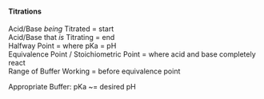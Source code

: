 #### Titrations
Acid/Base _being_ Titrated = start  
Acid/Base that _is_ Titrating = end  
Halfway Point = where pKa = pH  
Equivalence Point / Stoichiometric Point = where acid and base completely react  
Range of Buffer Working = before equivalence point  

Appropriate Buffer: pKa ~= desired pH  
